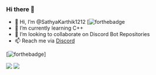 ### Hi there 👋
- 👋 Hi, I’m @SathyaKarthik1212
[![forthebadge](https://i.imgur.com/8pzNI4n.png)
- 🌱 I’m currently learning C++
- 🥇 I’m looking to collaborate on Discord Bot Repositories 
- 📫 Reach me via [Discord](https://discord.com/users/816980608114229250)


[![forthebadge](https://i.imgur.com/kIsjw4p.png)]

<a>
  <img align="center" src="https://github-readme-stats.vercel.app/api?username=SathyaKarthik1212&show_icons=true&include_all_commits=false&line_height=33&theme=algolia" />
</a>
<a>
  <img align="center" src="https://github-readme-stats.vercel.app/api/top-langs/?username=SathyaKarthik1212&theme=algolia" />
</a>


<!---
SathyaKarthik1212/SathyaKarthik1212 is a ✨ special ✨ repository because its `README.md` (this file) appears on your GitHub profile.
You can click the Preview link to take a look at your changes.
--->
